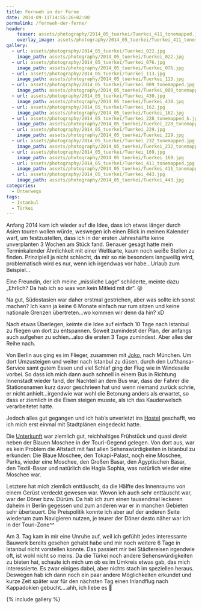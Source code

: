 ```yaml
---
title: Fernweh in der Ferne
date: 2014-09-11T14:55:26+02:00
permalink: /fernweh-der-ferne/
header:
    teaser: assets/photography/2014_05_tuerkei/Tuerkei_411_tonemapped.jpg
    overlay_image: assets/photography/2014_05_tuerkei/Tuerkei_411_tonemapped.jpg
gallery:
  - url: assets/photography/2014_05_tuerkei/Tuerkei_022.jpg
    image_path: assets/photography/2014_05_tuerkei/Tuerkei_022.jpg
  - url: assets/photography/2014_05_tuerkei/Tuerkei_076.jpg
    image_path: assets/photography/2014_05_tuerkei/Tuerkei_076.jpg
  - url: assets/photography/2014_05_tuerkei/Tuerkei_113.jpg
    image_path: assets/photography/2014_05_tuerkei/Tuerkei_113.jpg
  - url: assets/photography/2014_05_tuerkei/Tuerkei_009_tonemapped.jpg
    image_path: assets/photography/2014_05_tuerkei/Tuerkei_009_tonemapped.jpg
  - url: assets/photography/2014_05_tuerkei/Tuerkei_430.jpg
    image_path: assets/photography/2014_05_tuerkei/Tuerkei_430.jpg
  - url: assets/photography/2014_05_tuerkei/Tuerkei_162.jpg
    image_path: assets/photography/2014_05_tuerkei/Tuerkei_162.jpg
  - url: assets/photography/2014_05_tuerkei/Tuerkei_228_tonemapped_b.jpg
    image_path: assets/photography/2014_05_tuerkei/Tuerkei_228_tonemapped_b.jpg
  - url: assets/photography/2014_05_tuerkei/Tuerkei_229.jpg
    image_path: assets/photography/2014_05_tuerkei/Tuerkei_229.jpg
  - url: assets/photography/2014_05_tuerkei/Tuerkei_232_tonemapped.jpg
    image_path: assets/photography/2014_05_tuerkei/Tuerkei_232_tonemapped.jpg
  - url: assets/photography/2014_05_tuerkei/Tuerkei_169.jpg
    image_path: assets/photography/2014_05_tuerkei/Tuerkei_169.jpg
  - url: assets/photography/2014_05_tuerkei/Tuerkei_411_tonemapped.jpg
    image_path: assets/photography/2014_05_tuerkei/Tuerkei_411_tonemapped.jpg
  - url: assets/photography/2014_05_tuerkei/Tuerkei_443.jpg
    image_path: assets/photography/2014_05_tuerkei/Tuerkei_443.jpg
categories:
  - Unterwegs
tags:
  - Istanbul
  - Türkei
---
```

Anfang 2014 kam ich wieder auf die Idee, dass ich etwas länger durch Asien touren wollen würde, 
weswegen ich einen Blick in meinen Kalender warf, um festzustellen, dass ich in der ersten Jahreshälfte keine unverplanten 3 Wochen am Stück fand. 
Genauer gesagt hatte mein Terminkalender Ähnlichkeit mit einer Weltkarte, kaum noch weiße Stellen zu finden. 
Prinzipiell ja nicht schlecht, da mir so nie besonders langweilig wird, problematisch wird es nur, wenn ich irgendwas vor habe…Urlaub zum Beispiel…

Eine Freundin, der ich meine „missliche Lage“ schilderte, meinte dazu „Ehrlich? Da hab ich so was von kein Mitleid mit dir“. 😛

Na gut, Südostasien war daher erstmal gestrichen, aber was sollte ich sonst machen? Ich kann ja keine 6 Monate einfach nur rum sitzen 
und keine nationale Grenzen übertreten…wo kommen wir denn da hin? xD

Nach etwas Überlegen, keimte die Idee auf einfach 10 Tage nach Istanbul zu fliegen um dort zu entspannen. 
Soweit zumindest der Plan, der anfangs auch aufgehen zu schien…also die ersten 3 Tage zumindest. Aber alles der Reihe nach.

Von Berlin aus ging es im Flieger, zusammen mit [Joko](http://de.wikipedia.org/wiki/Joko_Winterscheidt), nach München. 
Um dort Umzusteigen und weiter nach Istanbul zu düsen, durch den Lufthansa-Service samt gutem Essen und viel Schlaf ging 
der Flug wie in Windeseile vorbei. So dass ich mich dann auch schnell in einem Bus in Richtung Innenstadt wieder fand, 
der Nachteil an dem Bus war, dass der Fahrer die Stationsnamen kurz davor geschrieen hat und wenn niemand zurück schrie, 
er nicht anhielt…irgendwie war wohl die Betonung anders als erwartet, so dass er ziemlich in die Eisen steigen musste, 
als ich das Kauderwelsch verarbeitetet hatte. 

Jedoch alles gut gegangen und ich hab’s unverletzt ins [Hostel](http://hostelbigapple.com/) geschafft, 
wo ich mich erst einmal mit Stadtplänen eingedeckt hatte.

Die [Unterkunft](http://hostelbigapple.com/) war ziemlich gut, reichhaltiges Frühstück und quasi direkt neben der Blauen Moschee 
in der Touri-Gegend gelegen. Von dort aus, war es kein Problem die Altstadt mit fast allen Sehenswürdigkeiten in Istanbul zu erkunden: 
Die Blaue Moschee, den Tokapi-Palast, noch eine Moschee, Parks, wieder eine Moschee, den Großen Basar, den Ägyptischen Basar, 
den Textil-Basar und natürlich die Hagia Sophia, was natürlich wieder eine Moschee war.

Letztere hat mich ziemlich enttäuscht, da die Hälfte des Innenraums von einem Gerüst verdeckt gewesen war. 
Wovon ich auch sehr enttäuscht war, war der Döner bzw. Dürüm. 
Da hab ich zum einen tausendmal leckeren daheim in Berlin gegessen und zum anderen war er in manchen Gebieten sehr überteuert. 
Die Preispolitik konnte ich aber auf der anderen Seite wiederum zum Navigieren nutzen, je teurer der Döner desto näher war ich in der Touri-Zone^^

Am 3. Tag kam in mir eine Unruhe auf, weil ich gefühlt jedes interessante Bauwerk bereits gesehen gehabt habe 
und mir noch weitere 6 Tage in Istanbul nicht vorstellen konnte. Das passiert mir bei Städtereisen irgendwie oft, 
ist wohl nicht so meins. Da die Türkei noch andere Sehenswürdigkeiten zu bieten hat, 
schaute ich mich um ob es im Umkreis etwas gab, das mich interessierte. 
Es zwar einiges dabei, aber nichts stach im speziellen heraus. Deswegen hab ich dann noch ein paar andere Möglichkeiten erkundet 
und kurze Zeit später war für den nächsten Tag einen Inlandflug nach Kappadokien gebucht….ahh, ich liebe es 🙂

{% include gallery %}
